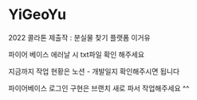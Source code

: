 # YiGeoYu
2022 콜라톤 제출작 : 분실물 찾기 플랫폼 이거유

파이어 베이스 에러날 시 txt파일 확인 해주세요

지금까지 작업 현황은 노션 - 개발일지 확인해주시면 됩니다

파이어베이스 로그인 구현은 브랜치 새로 파서 작업해주세요 ^^ 
